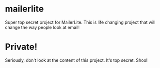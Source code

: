 # mailerlite
Super top secret project for MailerLite. This is life changing project that will change the way people look at email! 

# Private!
Seriously, don't look at the content of this project. It's top secret. Shoo!
